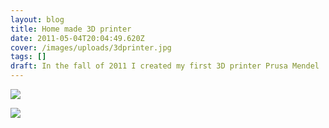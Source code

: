 ```yaml
---
layout: blog
title: Home made 3D printer
date: 2011-05-04T20:04:49.620Z
cover: /images/uploads/3dprinter.jpg
tags: []
draft: In the fall of 2011 I created my first 3D printer Prusa Mendel
---
```

![](/images/uploads/wp_001798.jpg)



![](/images/uploads/img_0488.jpg)
